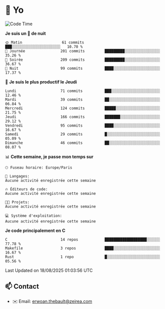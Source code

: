 # 👋 Yo

<!--START_SECTION:waka-->
![Code Time](http://img.shields.io/badge/Code%20Time-212%20hrs%208%20mins-blue)

**Je suis un 🦉 de nuit** 

```text
🌞 Matin                  61 commits          ███░░░░░░░░░░░░░░░░░░░░░░   10.70 % 
🌆 Journée                201 commits         █████████░░░░░░░░░░░░░░░░   35.26 % 
🌃 Soirée                 209 commits         █████████░░░░░░░░░░░░░░░░   36.67 % 
🌙 Nuit                   99 commits          ████░░░░░░░░░░░░░░░░░░░░░   17.37 % 
```
📅 **Je suis le plus productif le Jeudi** 

```text
Lundi                    71 commits          ███░░░░░░░░░░░░░░░░░░░░░░   12.46 % 
Mardi                    39 commits          ██░░░░░░░░░░░░░░░░░░░░░░░   06.84 % 
Mercredi                 124 commits         █████░░░░░░░░░░░░░░░░░░░░   21.75 % 
Jeudi                    166 commits         ███████░░░░░░░░░░░░░░░░░░   29.12 % 
Vendredi                 95 commits          ████░░░░░░░░░░░░░░░░░░░░░   16.67 % 
Samedi                   29 commits          █░░░░░░░░░░░░░░░░░░░░░░░░   05.09 % 
Dimanche                 46 commits          ██░░░░░░░░░░░░░░░░░░░░░░░   08.07 % 
```


📊 **Cette semaine, je passe mon temps sur** 

```text
🕑︎ Fuseau horaire: Europe/Paris

💬 Langages: 
Aucune activité enregistrée cette semaine

🔥 Éditeurs de code: 
Aucune activité enregistrée cette semaine

🐱‍💻 Projets: 
Aucune activité enregistrée cette semaine

💻 Système d'exploitation: 
Aucune activité enregistrée cette semaine
```

**Je code principalement en C** 

```text
C                        14 repos            ███████████████████░░░░░░   77.78 % 
Makefile                 3 repos             ████░░░░░░░░░░░░░░░░░░░░░   16.67 % 
Rust                     1 repo              █░░░░░░░░░░░░░░░░░░░░░░░░   05.56 % 
```




 Last Updated on 18/08/2025 01:03:56 UTC
<!--END_SECTION:waka-->

## 📫 Contact

- ✉️ Email: erwoan.thebault@zeirea.com

